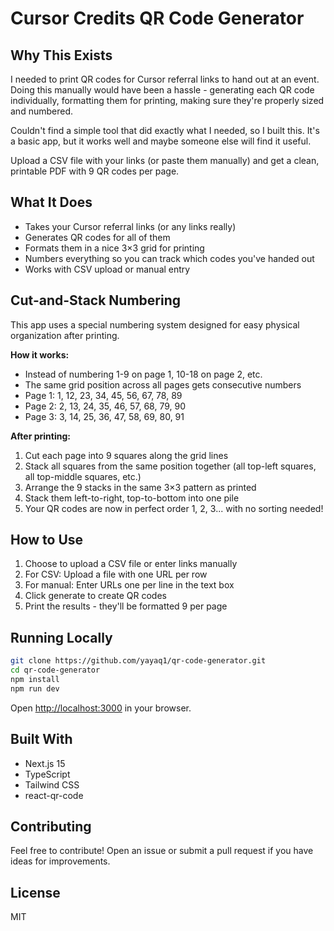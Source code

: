 # Cursor Credits QR Code Generator

## Why This Exists

I needed to print QR codes for Cursor referral links to hand out at an event. Doing this manually would have been a hassle - generating each QR code individually, formatting them for printing, making sure they're properly sized and numbered.

Couldn't find a simple tool that did exactly what I needed, so I built this. It's a basic app, but it works well and maybe someone else will find it useful.

Upload a CSV file with your links (or paste them manually) and get a clean, printable PDF with 9 QR codes per page.

## What It Does

- Takes your Cursor referral links (or any links really)
- Generates QR codes for all of them
- Formats them in a nice 3×3 grid for printing
- Numbers everything so you can track which codes you've handed out
- Works with CSV upload or manual entry

## Cut-and-Stack Numbering

This app uses a special numbering system designed for easy physical organization after printing.

**How it works:**
- Instead of numbering 1-9 on page 1, 10-18 on page 2, etc.
- The same grid position across all pages gets consecutive numbers
- Page 1: 1, 12, 23, 34, 45, 56, 67, 78, 89
- Page 2: 2, 13, 24, 35, 46, 57, 68, 79, 90
- Page 3: 3, 14, 25, 36, 47, 58, 69, 80, 91

**After printing:**
1. Cut each page into 9 squares along the grid lines
2. Stack all squares from the same position together (all top-left squares, all top-middle squares, etc.)
3. Arrange the 9 stacks in the same 3×3 pattern as printed
4. Stack them left-to-right, top-to-bottom into one pile
5. Your QR codes are now in perfect order 1, 2, 3... with no sorting needed!


## How to Use

1. Choose to upload a CSV file or enter links manually
2. For CSV: Upload a file with one URL per row
3. For manual: Enter URLs one per line in the text box
4. Click generate to create QR codes
5. Print the results - they'll be formatted 9 per page

## Running Locally

```bash
git clone https://github.com/yayaq1/qr-code-generator.git
cd qr-code-generator
npm install
npm run dev
```

Open [http://localhost:3000](http://localhost:3000) in your browser.

## Built With

- Next.js 15
- TypeScript
- Tailwind CSS
- react-qr-code

## Contributing

Feel free to contribute! Open an issue or submit a pull request if you have ideas for improvements.

## License

MIT